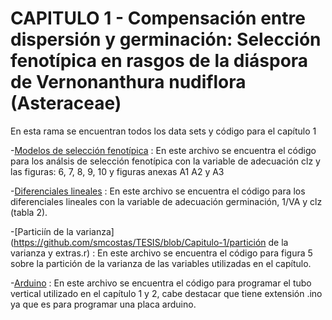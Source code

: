 # CAPITULO 1 - Compensación entre dispersión y germinación: Selección fenotípica en rasgos de la diáspora de Vernonanthura nudiflora (Asteraceae)
En esta rama se encuentran todos los data sets y código para el capítulo 1

-[Modelos de selección fenotípica](https://github.com/smcostas/TESIS/blob/Capitulo-1/modelos_seleccion_final.R) : En este archivo se encuentra el código para los análsis de selección fenotípica con la variable de adecuación clz y las figuras: 6, 7, 8, 9, 10  y figuras anexas A1 A2 y A3 

-[Diferenciales lineales](https://github.com/smcostas/TESIS/blob/Capitulo-1/diferenciales.R) : En este archivo se encuentra el código para los diferenciales lineales con la variable de adecuación germinación, 1/VA y clz (tabla 2).     

-[Particiín de la varianza](https://github.com/smcostas/TESIS/blob/Capitulo-1/partición de la varianza y extras.r) : En este archivo se encuentra el código para figura 5 sobre la partición de la varianza de las variables utilizadas en el capítulo.    

-[Arduino]() : En este archivo se encuentra el código para programar el tubo vertical utilizado en el capítulo 1 y 2, cabe destacar que tiene extensión .ino ya que es para programar una placa arduino. 
